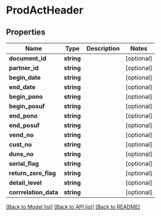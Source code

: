 # ProdActHeader

## Properties
Name | Type | Description | Notes
------------ | ------------- | ------------- | -------------
**document_id** | **string** |  | [optional] 
**partner_id** | **string** |  | [optional] 
**begin_date** | **string** |  | [optional] 
**end_date** | **string** |  | [optional] 
**begin_pono** | **string** |  | [optional] 
**begin_posuf** | **string** |  | [optional] 
**end_pono** | **string** |  | [optional] 
**end_posuf** | **string** |  | [optional] 
**vend_no** | **string** |  | [optional] 
**cust_no** | **string** |  | [optional] 
**duns_no** | **string** |  | [optional] 
**serial_flag** | **string** |  | [optional] 
**return_zero_flag** | **string** |  | [optional] 
**detail_level** | **string** |  | [optional] 
**corrrelation_data** | **string** |  | [optional] 

[[Back to Model list]](../README.md#documentation-for-models) [[Back to API list]](../README.md#documentation-for-api-endpoints) [[Back to README]](../README.md)


